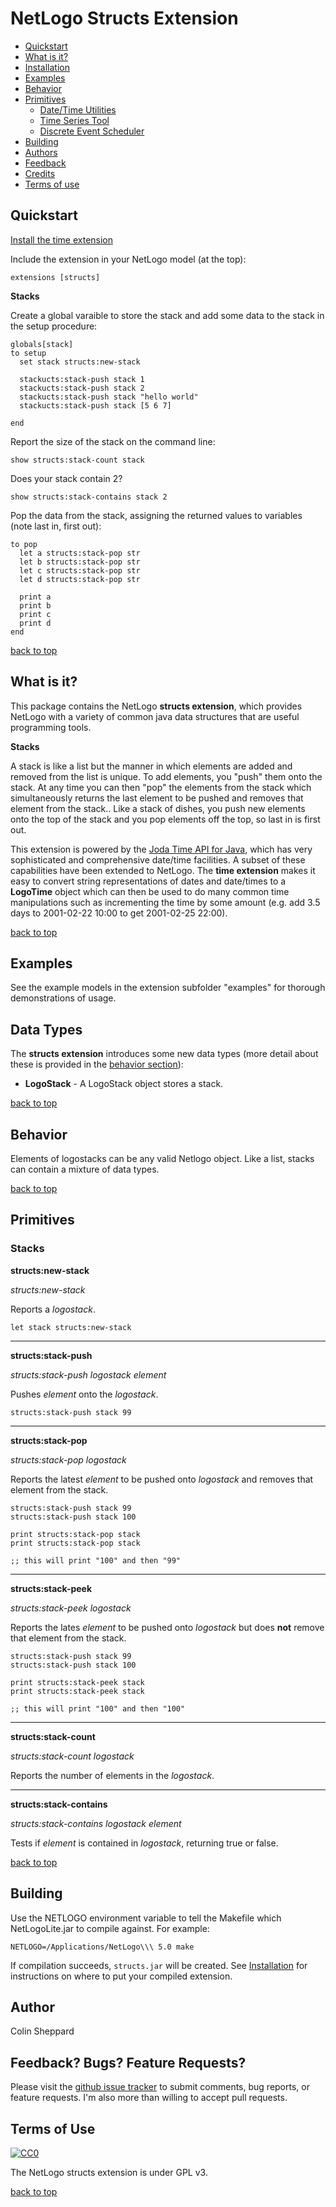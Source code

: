 # NetLogo Structs Extension

* [Quickstart](#quickstart)
* [What is it?](#what-is-it)
* [Installation](#installation)
* [Examples](#examples)
* [Behavior](#behavior)
* [Primitives](#primitives)
  * [Date/Time Utilities](#datetime-utilities)
  * [Time Series Tool](#time-series-tool)
  * [Discrete Event Scheduler](#discrete-event-scheduler)
* [Building](#building)
* [Authors](#authors)
* [Feedback](#feedback-bugs-feature-requests)
* [Credits](#credits)
* [Terms of use](#terms-of-use)

## Quickstart

[Install the time extension](#installation)

Include the extension in your NetLogo model (at the top):

    extensions [structs]

**Stacks**

Create a global varaible to store the stack and add some data to the stack in the setup procedure:

    globals[stack]
    to setup
      set stack structs:new-stack

      stackucts:stack-push stack 1
      stackucts:stack-push stack 2
      stackucts:stack-push stack "hello world"
      stackucts:stack-push stack [5 6 7]

    end

Report the size of the stack on the command line:

    show structs:stack-count stack

Does your stack contain 2?

    show structs:stack-contains stack 2

Pop the data from the stack, assigning the returned values to variables (note last in, first out):

    to pop
      let a structs:stack-pop str
      let b structs:stack-pop str
      let c structs:stack-pop str
      let d structs:stack-pop str

      print a
      print b
      print c
      print d
    end

[back to top](#netlogo-structs-extension)

## What is it?

This package contains the NetLogo **structs extension**, which provides NetLogo with a variety of common java data structures that are useful programming tools. 

**Stacks**

A stack is like a list but the manner in which elements are added and removed from the list is unique.  To add elements, you "push" them onto the stack.  At any time you can then "pop" the elements from the stack which simultaneously returns the last element to be pushed and removes that element from the stack..  Like a stack of dishes, you push new elements onto the top of the stack and you pop elements off the top, so last in is first out.

This extension is powered by the [Joda Time API for Java](http://joda-time.sourceforge.net/), which has very sophisticated and comprehensive date/time facilities.  A subset of these capabilities have been extended to NetLogo.  The **time extension** makes it easy to convert string representations of dates and date/times to a **LogoTime** object which can then be used to do many common time manipulations such as incrementing the time by some amount (e.g. add 3.5 days to 2001-02-22 10:00 to get 2001-02-25 22:00).

[back to top](#netlogo-structs-extension)

## Examples

See the example models in the extension subfolder "examples" for thorough demonstrations of usage.

## Data Types

The **structs extension** introduces some new data types (more detail about these is provided in the [behavior section](#behavior)):

* **LogoStack** - A LogoStack object stores a stack. 

[back to top](#netlogo-structs-extension)

## Behavior

Elements of logostacks can be any valid Netlogo object.  Like a list, stacks can contain a mixture of data types.

[back to top](#netlogo-structs-extension)

## Primitives

### Stacks

**structs:new-stack**

*structs:new-stack*

Reports a *logostack*.

    let stack structs:new-stack

---------------------------------------

**structs:stack-push**

*structs:stack-push logostack element*

Pushes *element* onto the *logostack*.

    structs:stack-push stack 99

---------------------------------------

**structs:stack-pop**

*structs:stack-pop logostack*

Reports the latest *element* to be pushed onto *logostack* and removes that element from the stack.

    structs:stack-push stack 99
    structs:stack-push stack 100

    print structs:stack-pop stack
    print structs:stack-pop stack

    ;; this will print "100" and then "99"

---------------------------------------

**structs:stack-peek**

*structs:stack-peek logostack*

Reports the lates *element* to be pushed onto *logostack* but does **not** remove that element from the stack.

    structs:stack-push stack 99
    structs:stack-push stack 100

    print structs:stack-peek stack
    print structs:stack-peek stack

    ;; this will print "100" and then "100"

---------------------------------------

**structs:stack-count**

*structs:stack-count logostack*

Reports the number of elements in the *logostack*.

---------------------------------------

**structs:stack-contains**

*structs:stack-contains logostack element*

Tests if *element* is contained in *logostack*, returning true or false.


[back to top](#netlogo-structs-extension)

## Building

Use the NETLOGO environment variable to tell the Makefile which NetLogoLite.jar to compile against.  For example:

    NETLOGO=/Applications/NetLogo\\\ 5.0 make

If compilation succeeds, `structs.jar` will be created.  See [Installation](#installation) for instructions on where to put your compiled extension.

## Author

Colin Sheppard

## Feedback? Bugs? Feature Requests?

Please visit the [github issue tracker](https://github.com/colinsheppard/structs/issues?state=open) to submit comments, bug reports, or feature requests.  I'm also more than willing to accept pull requests.

## Terms of Use

[![CC0](http://www.gnu.org/graphics/gplv3-127x51.png)](http://www.gnu.org/copyleft/gpl.html)

The NetLogo structs extension is under GPL v3.

[back to top](#netlogo-structs-extension)
